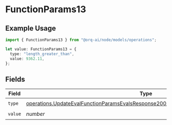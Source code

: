# FunctionParams13

## Example Usage

```typescript
import { FunctionParams13 } from "@orq-ai/node/models/operations";

let value: FunctionParams13 = {
  type: "length_greater_than",
  value: 9362.11,
};
```

## Fields

| Field                                                                                                                                                                                          | Type                                                                                                                                                                                           | Required                                                                                                                                                                                       | Description                                                                                                                                                                                    |
| ---------------------------------------------------------------------------------------------------------------------------------------------------------------------------------------------- | ---------------------------------------------------------------------------------------------------------------------------------------------------------------------------------------------- | ---------------------------------------------------------------------------------------------------------------------------------------------------------------------------------------------- | ---------------------------------------------------------------------------------------------------------------------------------------------------------------------------------------------- |
| `type`                                                                                                                                                                                         | [operations.UpdateEvalFunctionParamsEvalsResponse200ApplicationJSONResponseBody513Type](../../models/operations/updateevalfunctionparamsevalsresponse200applicationjsonresponsebody513type.md) | :heavy_check_mark:                                                                                                                                                                             | N/A                                                                                                                                                                                            |
| `value`                                                                                                                                                                                        | *number*                                                                                                                                                                                       | :heavy_check_mark:                                                                                                                                                                             | N/A                                                                                                                                                                                            |